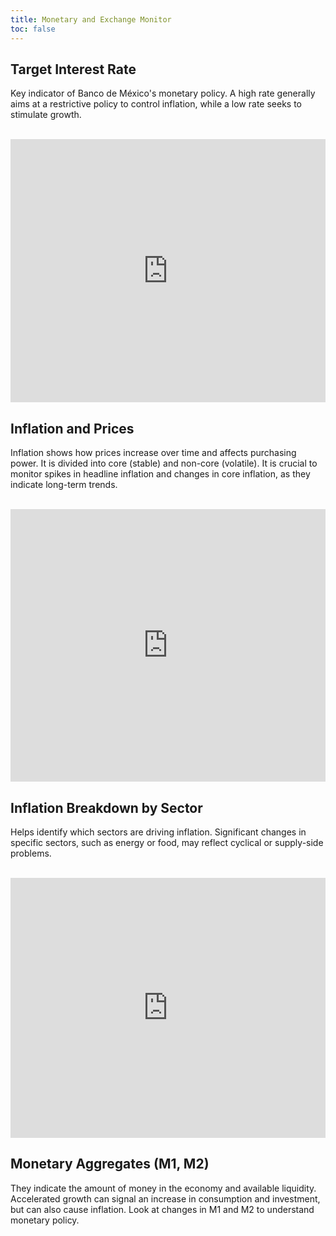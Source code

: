 ```yaml
---
title: Monetary and Exchange Monitor
toc: false
---
```


## Target Interest Rate

Key indicator of Banco de México's monetary policy. A high rate generally aims at a restrictive policy to control inflation, while a low rate seeks to stimulate growth. 

<br>

<iframe title="Tasa de interés objetivo" aria-label="Interactive line chart" id="datawrapper-chart-mJxIt" src="https://datawrapper.dwcdn.net/mJxIt/2/" scrolling="no" frameborder="0" style="width: 0; min-width: 100% !important; border: none;" height="421" data-external="1"></iframe><script type="text/javascript">!function(){"use strict";window.addEventListener("message",(function(a){if(void 0!==a.data["datawrapper-height"]){var e=document.querySelectorAll("iframe");for(var t in a.data["datawrapper-height"])for(var r=0;r<e.length;r++)if(e[r].contentWindow===a.source){var i=a.data["datawrapper-height"][t]+"px";e[r].style.height=i}}}))}();
</script>

## Inflation and Prices

Inflation shows how prices increase over time and affects purchasing power. It is divided into core (stable) and non-core (volatile). It is crucial to monitor spikes in headline inflation and changes in core inflation, as they indicate long-term trends.

<br>

<iframe title="Tasa de inflación anual en México por sus componentes" aria-label="Interactive line chart" id="datawrapper-chart-chXVl" src="https://datawrapper.dwcdn.net/chXVl/20/" scrolling="no" frameborder="0" style="width: 0; min-width: 100% !important; border: none;" height="436" data-external="1"></iframe><script type="text/javascript">!function(){"use strict";window.addEventListener("message",(function(a){if(void 0!==a.data["datawrapper-height"]){var e=document.querySelectorAll("iframe");for(var t in a.data["datawrapper-height"])for(var r=0;r<e.length;r++)if(e[r].contentWindow===a.source){var i=a.data["datawrapper-height"][t]+"px";e[r].style.height=i}}}))}();
</script>

## Inflation Breakdown by Sector

Helps identify which sectors are driving inflation. Significant changes in specific sectors, such as energy or food, may reflect cyclical or supply-side problems.

<br>

<iframe title="Incidencia de los componentes en la inflación mensual" aria-label="Barras apiladas" id="datawrapper-chart-F3o27" src="https://datawrapper.dwcdn.net/F3o27/5/" scrolling="no" frameborder="0" style="width: 0; min-width: 100% !important; border: none;" height="416" data-external="1"></iframe><script type="text/javascript">!function(){"use strict";window.addEventListener("message",(function(a){if(void 0!==a.data["datawrapper-height"]){var e=document.querySelectorAll("iframe");for(var t in a.data["datawrapper-height"])for(var r=0;r<e.length;r++)if(e[r].contentWindow===a.source){var i=a.data["datawrapper-height"][t]+"px";e[r].style.height=i}}}))}();
</script>

## Monetary Aggregates (M1, M2)

They indicate the amount of money in the economy and available liquidity. Accelerated growth can signal an increase in consumption and investment, but can also cause inflation. Look at changes in M1 and M2 to understand monetary policy.

